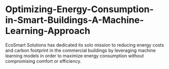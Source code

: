 # Optimizing-Energy-Consumption-in-Smart-Buildings-A-Machine-Learning-Approach
EcoSmart Solutions has dedicated its solo mission to reducing energy costs and carbon footprint in the  commercial buildings by leveraging machine learning models in order to maximize energy consumption without compromising comfort or efficiency.
